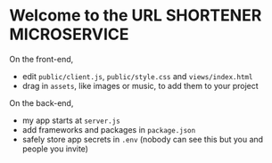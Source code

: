 Welcome to the URL SHORTENER MICROSERVICE
=========================================



On the front-end,
- edit `public/client.js`, `public/style.css` and `views/index.html`
- drag in `assets`, like images or music, to add them to your project

On the back-end,
- my app starts at `server.js`
- add frameworks and packages in `package.json`
- safely store app secrets in `.env` (nobody can see this but you and people you invite)


